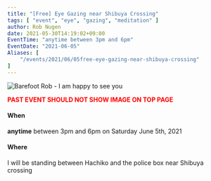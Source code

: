 ```yaml
---
title: "[Free] Eye Gazing near Shibuya Crossing"
tags: [ "event", "eye", "gazing", "meditation" ]
author: Rob Nugen
date: 2021-05-30T14:19:02+09:00
EventTime: "anytime between 3pm and 6pm"
EventDate: "2021-06-05"
Aliases: [
    "/events/2021/06/05free-eye-gazing-near-shibuya-crossing"
]
---
```


<img
src="//b.robnugen.com/events/2021/2021_may_24_rob_eye_gazing_for_shibuya.jpeg"
alt="Barefoot Rob - I am happy to see you"
class="title" />

<div style="font-weight:bold; color:red">PAST EVENT SHOULD NOT SHOW IMAGE ON TOP PAGE</div>

#### When

**anytime** between 3pm and 6pm on Saturday June 5th, 2021

#### Where

I will be standing between Hachiko and the police box near Shibuya crossing
